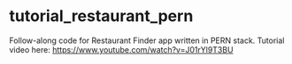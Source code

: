 # tutorial_restaurant_pern
Follow-along code for Restaurant Finder app written in PERN stack.
Tutorial video here: https://www.youtube.com/watch?v=J01rYl9T3BU
